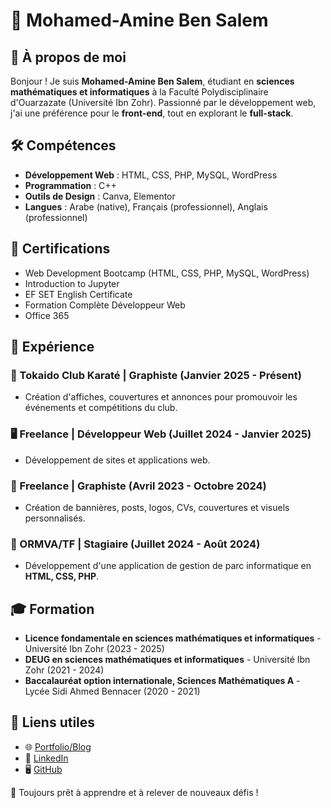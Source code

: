 # 👋 Mohamed-Amine Ben Salem

## 🎯 À propos de moi
Bonjour ! Je suis **Mohamed-Amine Ben Salem**, étudiant en **sciences mathématiques et informatiques** à la Faculté Polydisciplinaire d'Ouarzazate (Université Ibn Zohr). Passionné par le développement web, j'ai une préférence pour le **front-end**, tout en explorant le **full-stack**.

## 🛠️ Compétences
- **Développement Web** : HTML, CSS, PHP, MySQL, WordPress
- **Programmation** : C++
- **Outils de Design** : Canva, Elementor
- **Langues** : Arabe (native), Français (professionnel), Anglais (professionnel)

## 📜 Certifications
- Web Development Bootcamp (HTML, CSS, PHP, MySQL, WordPress)
- Introduction to Jupyter
- EF SET English Certificate
- Formation Complète Développeur Web
- Office 365

## 💼 Expérience
### 🎨 Tokaido Club Karaté | **Graphiste** (Janvier 2025 - Présent)
- Création d'affiches, couvertures et annonces pour promouvoir les événements et compétitions du club.

### 🖥️ Freelance | **Développeur Web** (Juillet 2024 - Janvier 2025)
- Développement de sites et applications web.

### 🎨 Freelance | **Graphiste** (Avril 2023 - Octobre 2024)
- Création de bannières, posts, logos, CVs, couvertures et visuels personnalisés.

### 🏢 ORMVA/TF | **Stagiaire** (Juillet 2024 - Août 2024)
- Développement d'une application de gestion de parc informatique en **HTML, CSS, PHP**.

## 🎓 Formation
- **Licence fondamentale en sciences mathématiques et informatiques** - Université Ibn Zohr (2023 - 2025)
- **DEUG en sciences mathématiques et informatiques** - Université Ibn Zohr (2021 - 2024)
- **Baccalauréat option internationale, Sciences Mathématiques A** - Lycée Sidi Ahmed Bennacer (2020 - 2021)

## 📌 Liens utiles
- 🌐 [Portfolio/Blog](https://codewebhelp.blogspot.com/)
- 💼 [LinkedIn](https://www.linkedin.com/in/ben-salem-mohamed-amine)
- 🖥️ [GitHub](https://github.com/medaminebensalem)

🚀 Toujours prêt à apprendre et à relever de nouveaux défis !
